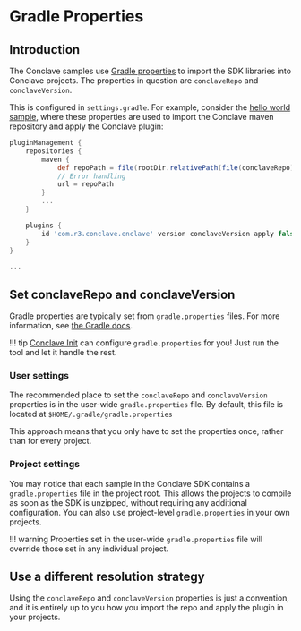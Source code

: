 # Gradle Properties

## Introduction

The Conclave samples use
[Gradle properties](https://docs.gradle.org/current/userguide/build_environment.html#sec:gradle_configuration_properties)
to import the SDK libraries into Conclave projects. The properties in question are `conclaveRepo` and `conclaveVersion`.

This is configured in `settings.gradle`. For example, consider the
[hello world sample](https://github.com/R3Conclave/conclave-samples/blob/master/hello-world/settings.gradle), where these properties are used to import the Conclave maven
repository and apply the Conclave plugin:
```groovy
pluginManagement {
    repositories {
        maven {
            def repoPath = file(rootDir.relativePath(file(conclaveRepo)))
            // Error handling
            url = repoPath
        }
        ...
    }

    plugins {
        id 'com.r3.conclave.enclave' version conclaveVersion apply false
    }
}

...
```

## Set conclaveRepo and conclaveVersion

Gradle properties are typically set from `gradle.properties` files. For more information, see
[the Gradle docs](https://docs.gradle.org/current/userguide/build_environment.html#sec:gradle_configuration_properties).

!!! tip
    [Conclave Init](conclave-init.md) can configure `gradle.properties` for you! Just run the tool and let it handle
    the rest.


### User settings
The recommended place to set the `conclaveRepo` and `conclaveVersion` properties is in the user-wide `gradle.properties`
file. By default, this file is located at `$HOME/.gradle/gradle.properties`

This approach means that you only have to set the properties once, rather than for every project.

### Project settings
You may notice that each sample in the Conclave SDK contains a `gradle.properties` file in the project root.
This allows the projects to compile as soon as the SDK is unzipped, without requiring any additional configuration.
You can also use project-level `gradle.properties` in your own projects.

!!! warning
    Properties set in the user-wide `gradle.properties` file will override those set in any individual project.

## Use a different resolution strategy
Using the `conclaveRepo` and `conclaveVersion` properties is just a convention, and it is entirely up to you how you
import the repo and apply the plugin in your projects.